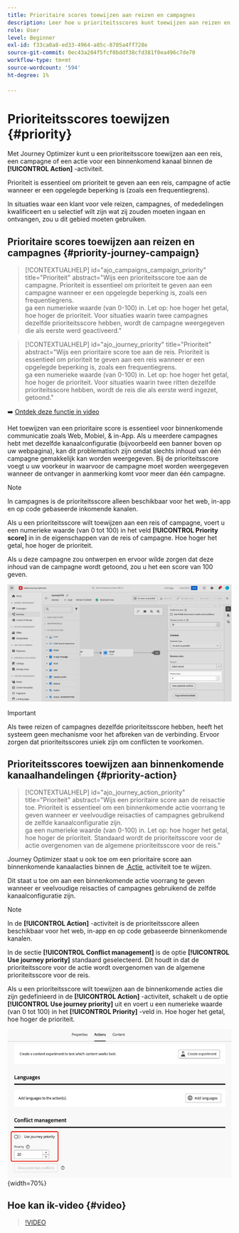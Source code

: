 ```yaml
---
title: Prioritaire scores toewijzen aan reizen en campagnes
description: Leer hoe u prioriteitsscores kunt toewijzen aan reizen en campagnes.
role: User
level: Beginner
exl-id: f33ca0a8-ed33-4964-a85c-8705a4ff728e
source-git-commit: 0ec43a204f5fcf0bddf38cfd381f0ea496c7de70
workflow-type: tm+mt
source-wordcount: '594'
ht-degree: 1%

---
```


# Prioriteitsscores toewijzen {#priority}

Met Journey Optimizer kunt u een prioriteitsscore toewijzen aan een reis, een campagne of een actie voor een binnenkomend kanaal binnen de **[!UICONTROL Action]** -activiteit.

Prioriteit is essentieel om prioriteit te geven aan een reis, campagne of actie wanneer er een opgelegde beperking is (zoals een frequentiegrens).

In situaties waar een klant voor vele reizen, campagnes, of mededelingen kwalificeert en u selectief wilt zijn wat zij zouden moeten ingaan en ontvangen, zou u dit gebied moeten gebruiken.

## Prioritaire scores toewijzen aan reizen en campagnes {#priority-journey-campaign}

>[!CONTEXTUALHELP]
>id="ajo_campaigns_campaign_priority"
>title="Prioriteit"
>abstract="Wijs een prioriteitsscore toe aan de campagne. Prioriteit is essentieel om prioriteit te geven aan een campagne wanneer er een opgelegde beperking is, zoals een frequentiegrens.</br> ga een numerieke waarde (van 0-100) in. Let op: hoe hoger het getal, hoe hoger de prioriteit. Voor situaties waarin twee campagnes dezelfde prioriteitsscore hebben, wordt de campagne weergegeven die als eerste werd geactiveerd."

>[!CONTEXTUALHELP]
>id="ajo_journey_priority"
>title="Prioriteit"
>abstract="Wijs een prioritaire score toe aan de reis. Prioriteit is essentieel om prioriteit te geven aan een reis wanneer er een opgelegde beperking is, zoals een frequentiegrens.</br> ga een numerieke waarde (van 0-100) in. Let op: hoe hoger het getal, hoe hoger de prioriteit. Voor situaties waarin twee ritten dezelfde prioriteitsscore hebben, wordt de reis die als eerste werd ingezet, getoond."

➡️ [Ontdek deze functie in video](#video)

Het toewijzen van een prioritaire score is essentieel voor binnenkomende communicatie zoals Web, Mobiel, &amp; in-App. Als u meerdere campagnes hebt met dezelfde kanaalconfiguratie (bijvoorbeeld een banner boven op uw webpagina), kan dit problematisch zijn omdat slechts inhoud van één campagne gemakkelijk kan worden weergegeven. Bij de prioriteitsscore voegt u uw voorkeur in waarvoor de campagne moet worden weergegeven wanneer de ontvanger in aanmerking komt voor meer dan één campagne.

>[!NOTE]
>
>In campagnes is de prioriteitsscore alleen beschikbaar voor het web, in-app en op code gebaseerde inkomende kanalen.

Als u een prioriteitsscore wilt toewijzen aan een reis of campagne, voert u een numerieke waarde (van 0 tot 100) in het veld **[!UICONTROL Priority score]** in in de eigenschappen van de reis of campagne. Hoe hoger het getal, hoe hoger de prioriteit.

Als u deze campagne zou ontwerpen en ervoor wilde zorgen dat deze inhoud van de campagne wordt getoond, zou u het een score van 100 geven.

![](assets/priority-score.png)

>[!IMPORTANT]
>
>Als twee reizen of campagnes dezelfde prioriteitsscore hebben, heeft het systeem geen mechanisme voor het afbreken van de verbinding. Ervoor zorgen dat prioriteitsscores uniek zijn om conflicten te voorkomen.

## Prioriteitsscores toewijzen aan binnenkomende kanaalhandelingen {#priority-action}

>[!CONTEXTUALHELP]
>id="ajo_journey_action_priority"
>title="Prioriteit"
>abstract="Wijs een prioritaire score aan de reisactie toe. Prioriteit is essentieel om een binnenkomende actie voorrang te geven wanneer er veelvoudige reisacties of campagnes gebruikend de zelfde kanaalconfiguratie zijn.</br> ga een numerieke waarde (van 0-100) in. Let op: hoe hoger het getal, hoe hoger de prioriteit. Standaard wordt de prioriteitsscore voor de actie overgenomen van de algemene prioriteitsscore voor de reis."

Journey Optimizer staat u ook toe om een prioritaire score aan binnenkomende kanaalacties binnen de [&#x200B; Actie &#x200B;](../building-journeys/journey-action.md) activiteit toe te wijzen.

Dit staat u toe om aan een binnenkomende actie voorrang te geven wanneer er veelvoudige reisacties of campagnes gebruikend de zelfde kanaalconfiguratie zijn.

>[!NOTE]
>
>In de **[!UICONTROL Action]** -activiteit is de prioriteitsscore alleen beschikbaar voor het web, in-app en op code gebaseerde binnenkomende kanalen.

In de sectie **[!UICONTROL Conflict management]** is de optie **[!UICONTROL Use journey priority]** standaard geselecteerd. Dit houdt in dat de prioriteitsscore voor de actie wordt overgenomen van de algemene prioriteitsscore voor de reis.

Als u een prioriteitsscore wilt toewijzen aan de binnenkomende acties die zijn gedefinieerd in de **[!UICONTROL Action]** -activiteit, schakelt u de optie **[!UICONTROL Use journey priority]** uit en voert u een numerieke waarde (van 0 tot 100) in het **[!UICONTROL Priority]** -veld in. Hoe hoger het getal, hoe hoger de prioriteit.

![](assets/action-journey-priority-score.png){width=70%}

## Hoe kan ik-video {#video}

>[!VIDEO](https://video.tv.adobe.com/v/3435529?quality=12)
